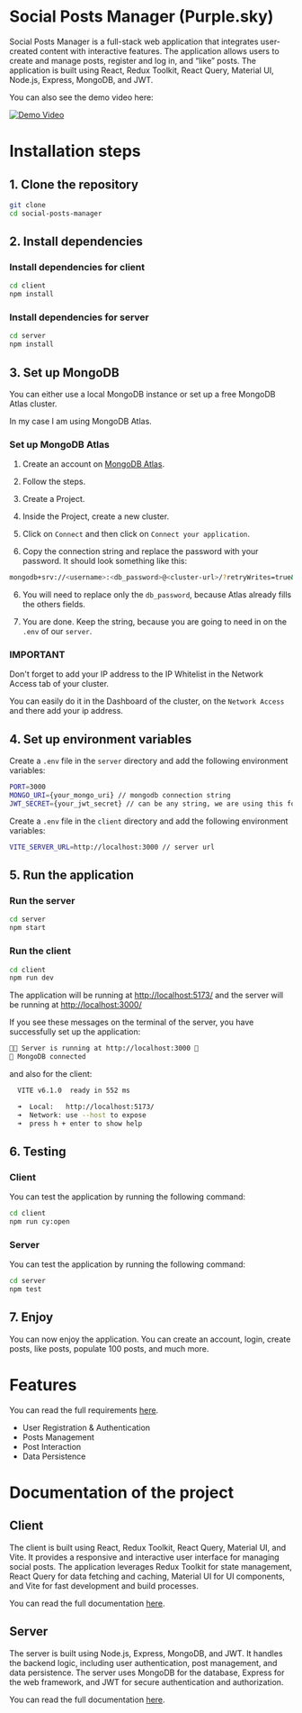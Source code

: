 # Social Posts Manager (Purple.sky)

Social Posts Manager is a full-stack web application that integrates user-created content with interactive features. The application allows users to create and manage posts, register and log in, and “like” posts. The application is built using React, Redux Toolkit, React Query, Material UI, Node.js, Express, MongoDB, and JWT.

You can also see the demo video here: 

[![Demo Video](https://img.youtube.com/vi/7lOhrXCp0hc/0.jpg)](https://www.youtube.com/watch?v=7lOhrXCp0hc)


# Installation steps 

## 1. Clone the repository

```bash
git clone 
cd social-posts-manager
```

## 2. Install dependencies

### Install dependencies for client

```bash
cd client
npm install
```

### Install dependencies for server

```bash
cd server
npm install
```
## 3. Set up MongoDB

You can either use a local MongoDB instance or set up a free MongoDB Atlas cluster.

In my case I am using MongoDB Atlas.

### Set up MongoDB Atlas

1. Create an account on [MongoDB Atlas](https://www.mongodb.com/cloud/atlas/register).

2. Follow the steps.

3. Create a Project.

3. Inside the Project, create a new cluster.

4. Click on `Connect` and then click on `Connect your application`.

5. Copy the connection string and replace the password with your password. It should look something like this:

```bash
mongodb+srv://<username>:<db_password>@<cluster-url>/?retryWrites=true&w=majority&appName=<cluster-name>
```

6. You will need to replace only the `db_password`, because Atlas already fills the others fields.

7. You are done. Keep the string, because you are going to need in on the `.env` of our `server`.

### IMPORTANT

Don't forget to add your IP address to the IP Whitelist in the Network Access tab of your cluster.

You can easily do it in the Dashboard of the cluster, on the `Network Access` and there add your ip address.


## 4. Set up environment variables

Create a `.env` file in the `server` directory and add the following environment variables:

```bash
PORT=3000
MONGO_URI={your_mongo_uri} // mongodb connection string
JWT_SECRET={your_jwt_secret} // can be any string, we are using this for jwt token generation
```

Create a `.env` file in the `client` directory and add the following environment variables:

```bash
VITE_SERVER_URL=http://localhost:3000 // server url
```

## 5. Run the application

### Run the server

```bash
cd server
npm start
```

### Run the client

```bash
cd client
npm run dev
```

The application will be running at [http://localhost:5173/](http://localhost:5173/) and the server will be running at [http://localhost:3000/](http://localhost:3000/)

If you see these messages on the terminal of the server, you have successfully set up the application:

```bash
🏃💨 Server is running at http://localhost:3000 👀
🍃 MongoDB connected
```

and also for the client:

```bash
  VITE v6.1.0  ready in 552 ms

  ➜  Local:   http://localhost:5173/
  ➜  Network: use --host to expose
  ➜  press h + enter to show help
```

## 6. Testing 


### Client

You can test the application by running the following command:

```bash
cd client
npm run cy:open
```

### Server 

You can test the application by running the following command:
```bash
cd server
npm test
```

## 7. Enjoy

You can now enjoy the application. You can create an account, login, create posts, like posts, populate 100 posts, and much more.

# Features

You can read the full requirements [here](./docs/requirements.md).

- User Registration & Authentication
- Posts Management
- Post Interaction
- Data Persistence

# Documentation of the project

## Client

The client is built using React, Redux Toolkit, React Query, Material UI, and Vite. It provides a responsive and interactive user interface for managing social posts. The application leverages Redux Toolkit for state management, React Query for data fetching and caching, Material UI for UI components, and Vite for fast development and build processes.

You can read the full documentation [here](./docs/client.md).

## Server

The server is built using Node.js, Express, MongoDB, and JWT. It handles the backend logic, including user authentication, post management, and data persistence. The server uses MongoDB for the database, Express for the web framework, and JWT for secure authentication and authorization.

You can read the full documentation [here](./docs/server.md).